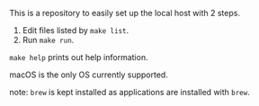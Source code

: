 This is a repository to easily set up the local host with 2 steps.

1. Edit files listed by `make list`.
1. Run `make run`.

`make help` prints out help information.

macOS is the only OS currently supported.

note: `brew` is kept installed as applications are installed with `brew`.
